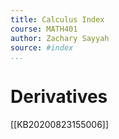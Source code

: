 ```yaml
---
title: Calculus Index
course: MATH401
author: Zachary Sayyah
source: #index
...
```

# Derivatives
[[KB20200823155006]]